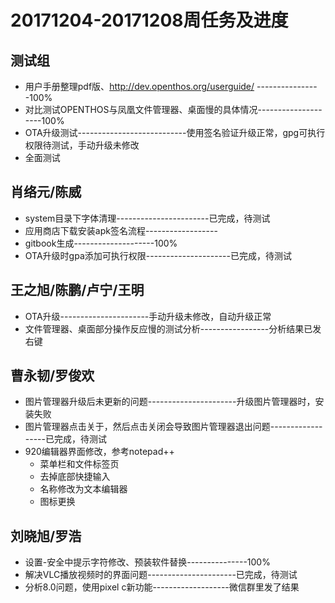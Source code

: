 # 20171204-20171208周任务及进度

## 测试组
- 用户手册整理pdf版、http://dev.openthos.org/userguide/  ----------------100%
- 对比测试OPENTHOS与凤凰文件管理器、桌面慢的具体情况--------------------100%
- OTA升级测试---------------------------使用签名验证升级正常，gpg可执行权限待测试，手动升级未修改
- 全面测试

## 肖络元/陈威
- system目录下字体清理-----------------------已完成，待测试
- 应用商店下载安装apk签名流程------------------
- gitbook生成--------------------100%
- OTA升级时gpa添加可执行权限---------------------已完成，待测试

## 王之旭/陈鹏/卢宁/王明
- OTA升级----------------------手动升级未修改，自动升级正常
- 文件管理器、桌面部分操作反应慢的测试分析-----------------分析结果已发右键

## 曹永韧/罗俊欢
- 图片管理器升级后未更新的问题----------------------升级图片管理器时，安装失败
- 图片管理器点击关于，然后点击关闭会导致图片管理器退出问题------------------已完成，待测试
- 920编辑器界面修改，参考notepad++
  - 菜单栏和文件标签页
  - 去掉底部快捷输入
  - 名称修改为文本编辑器
  - 图标更换

## 刘晓旭/罗浩
- 设置-安全中提示字符修改、预装软件替换---------------100%
- 解决VLC播放视频时的界面问题----------------------已完成，待测试
- 分析8.0问题，使用pixel c新功能-------------------微信群里发了结果
